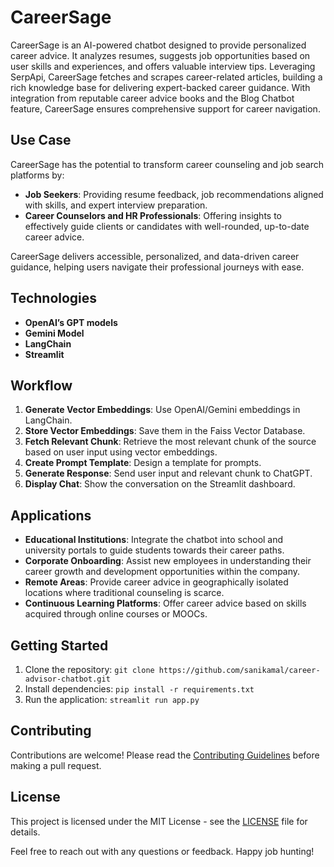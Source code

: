 # CareerSage

CareerSage is an AI-powered chatbot designed to provide personalized career advice. It analyzes resumes, suggests job opportunities based on user skills and experiences, and offers valuable interview tips. Leveraging SerpApi, CareerSage fetches and scrapes career-related articles, building a rich knowledge base for delivering expert-backed career guidance. With integration from reputable career advice books and the Blog Chatbot feature, CareerSage ensures comprehensive support for career navigation.

## Use Case

CareerSage has the potential to transform career counseling and job search platforms by:

- **Job Seekers**: Providing resume feedback, job recommendations aligned with skills, and expert interview preparation.
- **Career Counselors and HR Professionals**: Offering insights to effectively guide clients or candidates with well-rounded, up-to-date career advice.

CareerSage delivers accessible, personalized, and data-driven career guidance, helping users navigate their professional journeys with ease.

## Technologies

- **OpenAI’s GPT models**
- **Gemini Model**
- **LangChain**
- **Streamlit**

## Workflow

1. **Generate Vector Embeddings**: Use OpenAI/Gemini embeddings in LangChain.
2. **Store Vector Embeddings**: Save them in the Faiss Vector Database.
3. **Fetch Relevant Chunk**: Retrieve the most relevant chunk of the source based on user input using vector embeddings.
4. **Create Prompt Template**: Design a template for prompts.
5. **Generate Response**: Send user input and relevant chunk to ChatGPT.
6. **Display Chat**: Show the conversation on the Streamlit dashboard.

## Applications

- **Educational Institutions**: Integrate the chatbot into school and university portals to guide students towards their career paths.
- **Corporate Onboarding**: Assist new employees in understanding their career growth and development opportunities within the company.
- **Remote Areas**: Provide career advice in geographically isolated locations where traditional counseling is scarce.
- **Continuous Learning Platforms**: Offer career advice based on skills acquired through online courses or MOOCs.


## Getting Started

1. Clone the repository: `git clone https://github.com/sanikamal/career-advisor-chatbot.git`
2. Install dependencies: `pip install -r requirements.txt`
3. Run the application: `streamlit run app.py`

## Contributing

Contributions are welcome! Please read the [Contributing Guidelines]() before making a pull request.

## License

This project is licensed under the MIT License - see the [LICENSE]() file for details.


Feel free to reach out with any questions or feedback. Happy job hunting!
